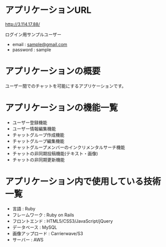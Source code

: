 # アプリケーションURL

http://3.114.17.88/

ログイン用サンプルユーザー
* email : sample@gmail.com
* password : sample

# アプリケーションの概要

ユーザー間でのチャットを可能にするアプリケーションです。

# アプリケーションの機能一覧

* ユーザー登録機能
* ユーザー情報編集機能
* チャットグループ作成機能
* チャットグループ編集機能
* チャットグループメンバーのインクリメンタルサーチ機能
* チャットの非同期投稿機能(テキスト・画像)
* チャットの非同期更新機能

# アプリケーション内で使用している技術一覧

* 言語 : Ruby
* フレームワーク : Ruby on Rails
* フロントエンド : HTML5/CSS3/JavaScript/jQuery
* データベース : MySQL
* 画像アップロード : Carrierwave/S3
* サーバー : AWS
